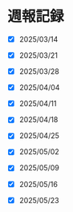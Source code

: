 # 週報記録


- [x] 2025/03/14

- [x] 2025/03/21

- [x] 2025/03/28

- [x] 2025/04/04

- [x] 2025/04/11

- [x] 2025/04/18

- [x] 2025/04/25

- [x] 2025/05/02

- [x] 2025/05/09

- [x] 2025/05/16

- [x] 2025/05/23
